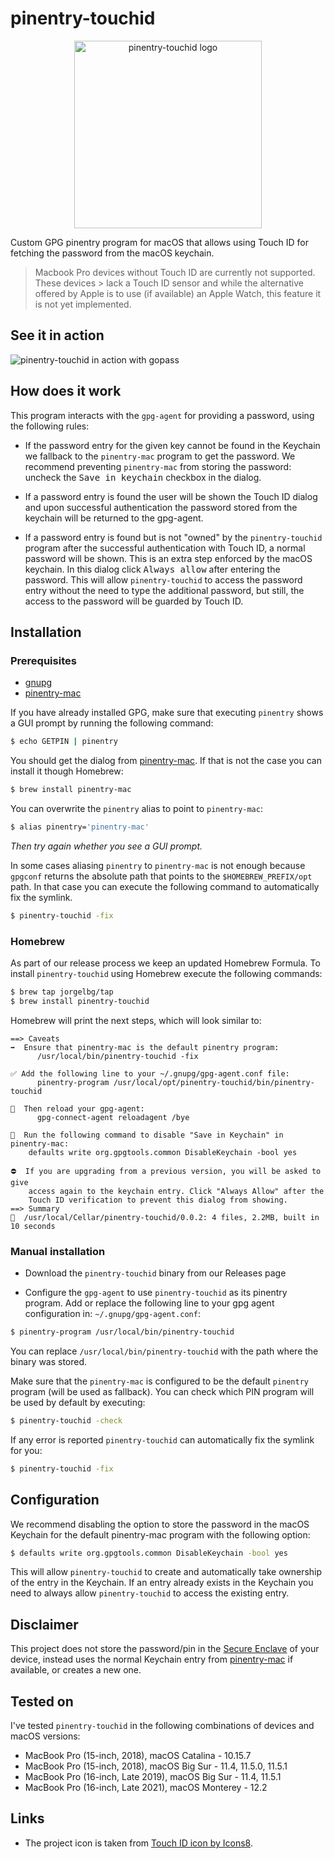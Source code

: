 # pinentry-touchid

<p align="center">
    <img class="center" src="https://user-images.githubusercontent.com/1291846/127916161-5803ca98-c0a2-4d1f-8479-860f4d7edc98.png" width="300" alt="pinentry-touchid logo"/>
</p>

Custom GPG pinentry program for macOS that allows using Touch ID for fetching the password from the
macOS keychain.

> Macbook Pro devices without Touch ID are currently not supported. These devices > lack a Touch ID
> sensor and while the alternative offered by Apple is to use (if available) an Apple Watch, this
> feature it is not yet implemented.

## See it in action

 ![pinentry-touchid in action with gopass](https://user-images.githubusercontent.com/1291846/128176593-271ac649-5207-41f2-83da-3fb3d37ede9c.gif)


## How does it work

This program interacts with the `gpg-agent` for providing a password, using the following rules:

- If the password entry for the given key cannot be found in the Keychain we fallback to the
  `pinentry-mac` program to get the password. We recommend preventing `pinentry-mac` from storing the
  password: uncheck the <kbd>Save in keychain</kbd> checkbox in the dialog.

- If a password entry is found the user will be shown the Touch ID dialog and upon successful
  authentication the password stored from the keychain will be returned to the gpg-agent.

- If a password entry is found but is not "owned" by the `pinentry-touchid` program after the
  successful authentication with Touch ID, a normal password will be shown. This is an extra step
  enforced by the macOS keychain. In this dialog click <kbd>Always allow</kbd> after entering the
  password. This will allow `pinentry-touchid` to access the password entry without the need to type
  the additional password, but still, the access to the password will be guarded by Touch ID.

## Installation

### Prerequisites

* [gnupg](https://formulae.brew.sh/formula/gnupg)
* [pinentry-mac](https://github.com/GPGTools/pinentry-mac)


If you have already installed GPG, make sure that executing `pinentry` shows a GUI prompt by running
the following command:

```sh
$ echo GETPIN | pinentry
```

You should get the dialog from [pinentry-mac](https://github.com/GPGTools/pinentry-mac). If that is not the case you can install it though Homebrew:

```sh
$ brew install pinentry-mac
```

You can overwrite the `pinentry` alias to point to `pinentry-mac`:

```sh
$ alias pinentry='pinentry-mac'
```

_Then try again whether you see a GUI prompt._

In some cases aliasing `pinentry` to `pinentry-mac` is not enough because `gpgconf` returns the
absolute path that points to the `$HOMEBREW_PREFIX/opt` path. In that case you can execute the
following command to automatically fix the symlink.

```sh
$ pinentry-touchid -fix
```

### Homebrew


As part of our release process we keep an updated Homebrew Formula. To install `pinentry-touchid` using
Homebrew execute the following commands:

```sh
$ brew tap jorgelbg/tap
$ brew install pinentry-touchid
```

Homebrew will print the next steps, which will look similar to:

```
==> Caveats
➡️  Ensure that pinentry-mac is the default pinentry program:
      /usr/local/bin/pinentry-touchid -fix

✅ Add the following line to your ~/.gnupg/gpg-agent.conf file:
      pinentry-program /usr/local/opt/pinentry-touchid/bin/pinentry-touchid

🔄  Then reload your gpg-agent:
      gpg-connect-agent reloadagent /bye

🔑  Run the following command to disable "Save in Keychain" in pinentry-mac:
    defaults write org.gpgtools.common DisableKeychain -bool yes

⛔️  If you are upgrading from a previous version, you will be asked to give
    access again to the keychain entry. Click "Always Allow" after the
    Touch ID verification to prevent this dialog from showing.
==> Summary
🍺  /usr/local/Cellar/pinentry-touchid/0.0.2: 4 files, 2.2MB, built in 10 seconds
```

### Manual installation

- Download the `pinentry-touchid` binary from our Releases page

- Configure the `gpg-agent` to use `pinentry-touchid` as its pinentry program. Add or replace the
  following line to your gpg agent configuration in: `~/.gnupg/gpg-agent.conf`:

```sh
$ pinentry-program /usr/local/bin/pinentry-touchid
```

You can replace `/usr/local/bin/pinentry-touchid` with the path where the binary was stored.

Make sure that the `pinentry-mac` is configured to be the default `pinentry` program (will be used
as fallback). You can check which PIN program will be used by default by executing:

```sh
$ pinentry-touchid -check
```

If any error is reported `pinentry-touchid` can automatically fix the symlink for you:
```sh
$ pinentry-touchid -fix
```

## Configuration

We recommend disabling the option to store the password in the macOS Keychain for the default
pinentry-mac program with the following option:

```sh
$ defaults write org.gpgtools.common DisableKeychain -bool yes
```

This will allow `pinentry-touchid` to create and automatically take ownership of the entry in the
Keychain. If an entry already exists in the Keychain you need to always allow `pinentry-touchid` to
access the existing entry.

## Disclaimer

This project does not store the password/pin in the [Secure
Enclave](https://support.apple.com/en-gb/guide/security/sec59b0b31ff/web) of your device, instead
uses the normal Keychain entry from
[pinentry-mac](https://github.com/GPGTools/pinentry/tree/master/macosx) if available, or creates a
new one.

## Tested on

I've tested `pinentry-touchid` in the following combinations of devices and macOS versions:

* MacBook Pro (15-inch, 2018), macOS Catalina - 10.15.7
* MacBook Pro (15-inch, 2018), macOS Big Sur - 11.4, 11.5.0, 11.5.1
* MacBook Pro (16-inch, Late 2019), macOS Big Sur - 11.4, 11.5.1
* MacBook Pro (16-inch, Late 2021), macOS Monterey - 12.2

## Links

* The project icon is taken from <a href="https://icons8.com/icon/BebbEec6QUjh/touch-id">Touch ID icon by Icons8</a>.
